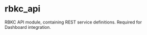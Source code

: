 # rbkc_api
RBKC API module, containing REST service definitions. Required for Dashboard integration.
